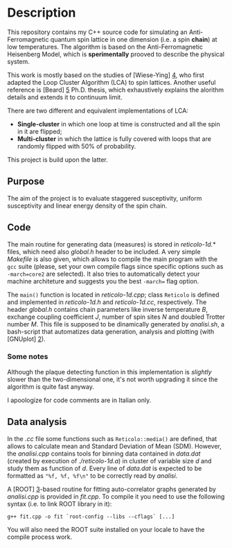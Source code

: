 Description
===========================

This repository contains my C++ source code for simulating an Anti-Ferromagnetic quantum spin lattice in one dimension (i.e. a spin __chain__) at low temperatures.
The algorithm is based on the Anti-Ferromagnetic Heisenberg Model, which is __sperimentally__ prooved to describe the physical system.


This work is mostly based on the studies of [Wiese-Ying] [4], who first adapted the Loop Cluster Algorithm (LCA) to spin lattices.
Another useful reference is [Beard] [5] Ph.D. thesis, which exhaustively explains the alorithm details and extends it to continuum limit.


There are two different and equivalent implementations of LCA:
* __Single-cluster__
in which one loop at time is constructed and all the spin in it are flipped;
* __Multi-cluster__
in which the lattice is fully covered with loops that are randomly flipped with 50% of probability.

This project is build upon the latter.


Purpose
------------

The aim of the project is to evaluate staggered susceptivity, uniform susceptivity and linear energy density of the spin chain.


Code
-----------------

The main routine for generating data (measures) is stored in *reticolo-1d.** files, which need also *global.h* header to be included.
A very simple *Makefile* is also given, which allows to compile the main program with the `gcc` suite (please, set your own compile flags since specific options such as `-march=core2` are selected).
It also tries to automatically detect your machine architeture and suggests you the best `-march=` flag option.


The `main()` function is located in *reticolo-1d.cpp*; class `Reticolo` is defined and implemented in *reticolo-1d.h* and *reticolo-1d.cc*, respectively.
The header *global.h* contains chain parameters like inverse temperature *B*,
exchange coupling coefficient *J*, number of spin sites *N* and doubled Trotter number *M*.
This file is supposed to be dinamically generated by *analisi.sh*, a bash-script that automatizes data generation, analysis and plotting (with [GNUplot] [2]).

### Some notes

Although the plaque detecting function in this implementation is _slightly_ slower than the two-dimensional one, it's not worth upgrading it since the algorithm is quite fast anyway.

I apoologize for code comments are in Italian only.

Data analysis
---------

In the *.cc* file some functions such as `Reticolo::media()` are defined, that allows to calculate mean and Standard Deviation of Mean (SDM).
However, the *analisi.cpp* contains tools for binning data contained in *data.dat* (created by execution of *./reticolo-1d.a*) in cluster of variable size _d_ and study them as function of _d_.
Every line of *data.dat* is expected to be formatted as `"%f, %f, %f\n"` to be correctly read by *analisi*.


A [ROOT] [3]-based routine for fitting auto-correlator graphs generated by _analisi.cpp_ is provided in _fit.cpp_.
To compile it you need to use the following syntax (i.e. to link ROOT library in it):

	g++ fit.cpp -o fit `root-config --libs --cflags` [...]

You will also need the ROOT suite installed on your locale to have the compile process work.

[1]: http://fisica.mib.infn.it/pages/it/chi-siamo/persone/who.php?user=pepe&lang=IT "Go to personal homepage"
[2]: http://www.gnuplot.info/ "Go to gnuplot homepage"
[3]: http://root.cern.ch/drupal/ "Go to ROOT homepage"
[4]: http://arxiv.org/abs/hep-lat/9204015v1 "Blockspin Cluster Algorithms for Quantum Spin Systems"
[5]: http://dspace.mit.edu/handle/1721.1/38414#files-area "Improvements in cluster algorithms for quantum spin systems"
